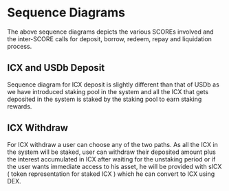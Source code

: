 
# Sequence Diagrams
The above sequence diagrams depicts the various SCOREs involved and the inter-SCORE calls for deposit, borrow, redeem, repay and liquidation process.

## ICX and USDb Deposit
Sequence diagram for ICX deposit is slightly different than that of USDb as we have introduced staking pool in the system and all the ICX that gets deposited in the system is staked by the staking pool to earn staking rewards.

## ICX Withdraw
For ICX withdraw a user can choose any of the two paths. As all the ICX in the system will be staked, user can withdraw their deposited amount plus the interest accumulated in ICX after waiting for the unstaking period or if the user wants immediate access to his asset, he will be provided with sICX ( token representation for staked ICX ) which he can convert to ICX using DEX.




